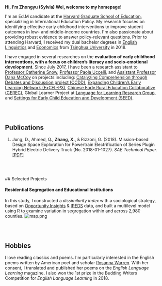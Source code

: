 **Hi, I'm Zhongyu (Sylvia) Wei, welcome to my homepage!**

I'm an Ed.M candidate at the [Harvard Graduate School of Education](https://www.gse.harvard.edu/), specializing in International Education Policy. My research focuses on identifying effective early childhood interventions to improve student outcomes in low- and middle-income countries. I'm also passionate about providing robust evidence to answer policy-relevant questions. Prior to attending Harvard, I received my dual bachelor degrees in [English Linguistics](http://www.wwx.tsinghua.edu.cn/publish/fdllen/index.html) and [Economics](http://www.sem.tsinghua.edu.cn/en/) from [Tsinghua University](http://www.tsinghua.edu.cn/publish/thu2018en/) in 2018.

I have engaged in several researches on the **evaluation of early childhood interventions, with a focus on children’s literacy and socio-emotional development**. Since July 2017, I have been a research assistant to [Professor Catherine Snow](https://www.researchgate.net/profile/Catherine_Snow), [Professor Paola Uccelli](https://www.researchgate.net/profile/Paola_Uccelli), and [Assistant Professor Dana McCoy](https://www.researchgate.net/profile/Dana_Mccoy) on projects including: [Catalyzing Comprehension through Debates and Discussion project (CCDD)](https://ccdd.serpmedia.org/), [Expanding Children’s Early Learning Network (ExCEL-P3)](https://www.mdrc.org/project/expanding-children-s-early-learning-excel-network), [Chinese Early Rural Education Collaborative (CEREC)](https://www.researchgate.net/project/Quality-improvement-of-early-childhood-education-in-rural-China), Global Learner Project at [Language for Learning Research Group](https://projects.iq.harvard.edu/uccelli), and [Settings for Early Child Education and Development (SEED)](https://seed.gse.harvard.edu/).

<br><br>

## Publications

1. Jung, D., Ahmed, Q., **Zhang, X.**, & Rizzoni, G. (2018). Mission-based Design Space Exploration for Powertrain Electrification of Series Plugin Hybrid Electric Delivery Truck (No. 2018-01-1027). *SAE Technical Paper*. [[PDF]](Sylviawzy.github.io/assets/files/2018-01-1027.pdf)


<br><br>
<div id = "projects"></div>
## Selected Projects

#### Residential Segregation and Educational Institutions 
In this study, I constructed a _dissimilarity index_ with a sociological strategy, based on [Opportunity Insights](https://opportunityinsights.org/) & [IPEDS](https://nces.ed.gov/ipeds/) data, and built a multilevel model using R to examine variation in segregation within and across 2,980 counties.
![map.png](Sylviawzy.github.io/assets/img/map.png)

<br><br>

## Hobbies

I love reading classics and poems. I'm particularly interested in the English poems written by American poet and scholar [Rosanna Warren](chicago.wd5.myworkdayjobs.com/en-US/External). With her consent, I translated and published her poems on the _English Language Learning_ magazine. I also won the 1st prize in the Budding Writers Competition for _English Language Learning_ in 2018.

<!---
```markdown
Syntax highlighted code block

# Header 1
## Header 2
### Header 3

- Bulleted
- List

1. Numbered
2. List

**Bold** and _Italic_ and `Code` text

[Link](url) and ![Image](src)
```
-->
